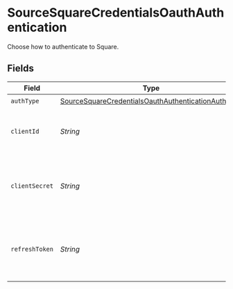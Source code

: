 # SourceSquareCredentialsOauthAuthentication

Choose how to authenticate to Square.


## Fields

| Field                                                                                                                           | Type                                                                                                                            | Required                                                                                                                        | Description                                                                                                                     |
| ------------------------------------------------------------------------------------------------------------------------------- | ------------------------------------------------------------------------------------------------------------------------------- | ------------------------------------------------------------------------------------------------------------------------------- | ------------------------------------------------------------------------------------------------------------------------------- |
| `authType`                                                                                                                      | [SourceSquareCredentialsOauthAuthenticationAuthType](../../models/shared/SourceSquareCredentialsOauthAuthenticationAuthType.md) | :heavy_check_mark:                                                                                                              | N/A                                                                                                                             |
| `clientId`                                                                                                                      | *String*                                                                                                                        | :heavy_check_mark:                                                                                                              | The Square-issued ID of your application                                                                                        |
| `clientSecret`                                                                                                                  | *String*                                                                                                                        | :heavy_check_mark:                                                                                                              | The Square-issued application secret for your application                                                                       |
| `refreshToken`                                                                                                                  | *String*                                                                                                                        | :heavy_check_mark:                                                                                                              | A refresh token generated using the above client ID and secret                                                                  |